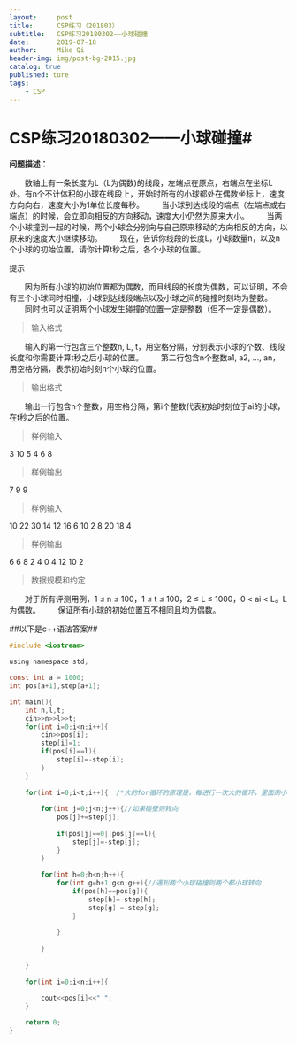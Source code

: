 ```yaml
---
layout:     post
title:      CSP练习（201803）
subtitle:   CSP练习20180302——小球碰撞
date:       2019-07-18
author:     Mike Qi
header-img: img/post-bg-2015.jpg
catalog: true
published: ture
tags:
    - CSP
---
```


# CSP练习20180302——小球碰撞#

**问题描述：**

　　数轴上有一条长度为L（L为偶数)的线段，左端点在原点，右端点在坐标L处。有n个不计体积的小球在线段上，开始时所有的小球都处在偶数坐标上，速度方向向右，速度大小为1单位长度每秒。
　　当小球到达线段的端点（左端点或右端点）的时候，会立即向相反的方向移动，速度大小仍然为原来大小。
　　当两个小球撞到一起的时候，两个小球会分别向与自己原来移动的方向相反的方向，以原来的速度大小继续移动。
　　现在，告诉你线段的长度L，小球数量n，以及n个小球的初始位置，请你计算t秒之后，各个小球的位置。

提示

　　因为所有小球的初始位置都为偶数，而且线段的长度为偶数，可以证明，不会有三个小球同时相撞，小球到达线段端点以及小球之间的碰撞时刻均为整数。
　　同时也可以证明两个小球发生碰撞的位置一定是整数（但不一定是偶数）。

>输入格式

　　输入的第一行包含三个整数n, L, t，用空格分隔，分别表示小球的个数、线段长度和你需要计算t秒之后小球的位置。
　　第二行包含n个整数a1, a2, …, an，用空格分隔，表示初始时刻n个小球的位置。

>输出格式

　　输出一行包含n个整数，用空格分隔，第i个整数代表初始时刻位于ai的小球，在t秒之后的位置。

>样例输入

3 10 5
4 6 8

>样例输出

7 9 9

>样例输入

10 22 30
14 12 16 6 10 2 8 20 18 4

>样例输出

6 6 8 2 4 0 4 12 10 2

>数据规模和约定

　　对于所有评测用例，1 ≤ n ≤ 100，1 ≤ t ≤ 100，2 ≤ L ≤ 1000，0 < ai < L。L为偶数。
　　保证所有小球的初始位置互不相同且均为偶数。


##以下是c++语法答案##

```c
#include <iostream>

using namespace std;

const int a = 1000;
int pos[a+1],step[a+1];

int main(){
	int n,l,t;
	cin>>n>>l>>t;
	for(int i=0;i<n;i++){
		cin>>pos[i];
		step[i]=1;
		if(pos[i]==l){
			step[i]=-step[i];
		}
	}
	
	for(int i=0;i<t;i++){  /*大的for循环的原理是，每进行一次大的循环，里面的小循环按顺序都完整执行一次，下面的两个小循环都是把自己全部执行一遍在往后执行，这里大循环每执行一次表示时间过去了一秒*/ 
		
		for(int j=0;j<n;j++){//如果碰壁则转向 
			pos[j]+=step[j];
			
			if(pos[j]==0||pos[j]==l){
				step[j]=-step[j];
			}	
		}
		
		for(int h=0;h<n;h++){
			for(int g=h+1;g<n;g++){//遇到两个小球碰撞则两个都小球转向 
				if(pos[h]==pos[g]){	
					step[h]=-step[h];
					step[g] =-step[g];
				}
				
			}
			
		}
	
	}
	
	for(int i=0;i<n;i++){
		
		cout<<pos[i]<<" ";
	}

	return 0;
}
```

